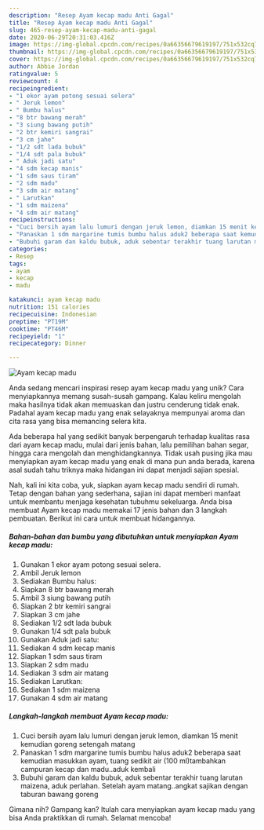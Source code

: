 ```yaml
---
description: "Resep Ayam kecap madu Anti Gagal"
title: "Resep Ayam kecap madu Anti Gagal"
slug: 465-resep-ayam-kecap-madu-anti-gagal
date: 2020-06-29T20:31:03.416Z
image: https://img-global.cpcdn.com/recipes/0a66356679619197/751x532cq70/ayam-kecap-madu-foto-resep-utama.jpg
thumbnail: https://img-global.cpcdn.com/recipes/0a66356679619197/751x532cq70/ayam-kecap-madu-foto-resep-utama.jpg
cover: https://img-global.cpcdn.com/recipes/0a66356679619197/751x532cq70/ayam-kecap-madu-foto-resep-utama.jpg
author: Abbie Jordan
ratingvalue: 5
reviewcount: 4
recipeingredient:
- "1 ekor ayam potong sesuai selera"
- " Jeruk lemon"
- " Bumbu halus"
- "8 btr bawang merah"
- "3 siung bawang putih"
- "2 btr kemiri sangrai"
- "3 cm jahe"
- "1/2 sdt lada bubuk"
- "1/4 sdt pala bubuk"
- " Aduk jadi satu"
- "4 sdm kecap manis"
- "1 sdm saus tiram"
- "2 sdm madu"
- "3 sdm air matang"
- " Larutkan"
- "1 sdm maizena"
- "4 sdm air matang"
recipeinstructions:
- "Cuci bersih ayam lalu lumuri dengan jeruk lemon, diamkan 15 menit kemudian goreng setengah matang"
- "Panaskan 1 sdm margarine tumis bumbu halus aduk2 beberapa saat kemudian masukkan ayam, tuang sedikit air (100 ml)tambahkan campuran kecap dan madu..aduk kembali"
- "Bubuhi garam dan kaldu bubuk, aduk sebentar terakhir tuang larutan maizena, aduk perlahan. Setelah ayam matang..angkat sajikan dengan taburan bawang goreng"
categories:
- Resep
tags:
- ayam
- kecap
- madu

katakunci: ayam kecap madu 
nutrition: 151 calories
recipecuisine: Indonesian
preptime: "PT19M"
cooktime: "PT46M"
recipeyield: "1"
recipecategory: Dinner

---
```



![Ayam kecap madu](https://img-global.cpcdn.com/recipes/0a66356679619197/751x532cq70/ayam-kecap-madu-foto-resep-utama.jpg)

Anda sedang mencari inspirasi resep ayam kecap madu yang unik? Cara menyiapkannya memang susah-susah gampang. Kalau keliru mengolah maka hasilnya tidak akan memuaskan dan justru cenderung tidak enak. Padahal ayam kecap madu yang enak selayaknya mempunyai aroma dan cita rasa yang bisa memancing selera kita.

Ada beberapa hal yang sedikit banyak berpengaruh terhadap kualitas rasa dari ayam kecap madu, mulai dari jenis bahan, lalu pemilihan bahan segar, hingga cara mengolah dan menghidangkannya. Tidak usah pusing jika mau menyiapkan ayam kecap madu yang enak di mana pun anda berada, karena asal sudah tahu triknya maka hidangan ini dapat menjadi sajian spesial.




Nah, kali ini kita coba, yuk, siapkan ayam kecap madu sendiri di rumah. Tetap dengan bahan yang sederhana, sajian ini dapat memberi manfaat untuk membantu menjaga kesehatan tubuhmu sekeluarga. Anda bisa membuat Ayam kecap madu memakai 17 jenis bahan dan 3 langkah pembuatan. Berikut ini cara untuk membuat hidangannya.

<!--inarticleads1-->

##### Bahan-bahan dan bumbu yang dibutuhkan untuk menyiapkan Ayam kecap madu:

1. Gunakan 1 ekor ayam potong sesuai selera.
1. Ambil  Jeruk lemon
1. Sediakan  Bumbu halus:
1. Siapkan 8 btr bawang merah
1. Ambil 3 siung bawang putih
1. Siapkan 2 btr kemiri sangrai
1. Siapkan 3 cm jahe
1. Sediakan 1/2 sdt lada bubuk
1. Gunakan 1/4 sdt pala bubuk
1. Gunakan  Aduk jadi satu:
1. Sediakan 4 sdm kecap manis
1. Siapkan 1 sdm saus tiram
1. Siapkan 2 sdm madu
1. Sediakan 3 sdm air matang
1. Sediakan  Larutkan:
1. Sediakan 1 sdm maizena
1. Gunakan 4 sdm air matang




<!--inarticleads2-->

##### Langkah-langkah membuat Ayam kecap madu:

1. Cuci bersih ayam lalu lumuri dengan jeruk lemon, diamkan 15 menit kemudian goreng setengah matang
1. Panaskan 1 sdm margarine tumis bumbu halus aduk2 beberapa saat kemudian masukkan ayam, tuang sedikit air (100 ml)tambahkan campuran kecap dan madu..aduk kembali
1. Bubuhi garam dan kaldu bubuk, aduk sebentar terakhir tuang larutan maizena, aduk perlahan. Setelah ayam matang..angkat sajikan dengan taburan bawang goreng




Gimana nih? Gampang kan? Itulah cara menyiapkan ayam kecap madu yang bisa Anda praktikkan di rumah. Selamat mencoba!
